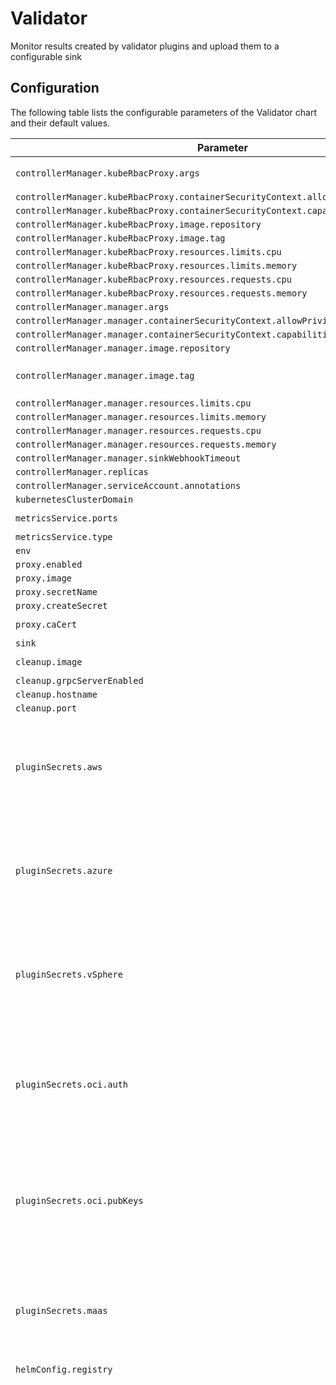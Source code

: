 
Validator
===========

Monitor results created by validator plugins and upload them to a configurable sink


## Configuration

The following table lists the configurable parameters of the Validator chart and their default values.

| Parameter                | Description             | Default        |
| ------------------------ | ----------------------- | -------------- |
| `controllerManager.kubeRbacProxy.args` |  | `["--secure-listen-address=0.0.0.0:8443", "--upstream=http://127.0.0.1:8080/", "--logtostderr=true", "--v=0"]` |
| `controllerManager.kubeRbacProxy.containerSecurityContext.allowPrivilegeEscalation` |  | `false` |
| `controllerManager.kubeRbacProxy.containerSecurityContext.capabilities.drop` |  | `["ALL"]` |
| `controllerManager.kubeRbacProxy.image.repository` |  | `"gcr.io/kubebuilder/kube-rbac-proxy"` |
| `controllerManager.kubeRbacProxy.image.tag` |  | `"v0.16.0"` |
| `controllerManager.kubeRbacProxy.resources.limits.cpu` |  | `"500m"` |
| `controllerManager.kubeRbacProxy.resources.limits.memory` |  | `"128Mi"` |
| `controllerManager.kubeRbacProxy.resources.requests.cpu` |  | `"5m"` |
| `controllerManager.kubeRbacProxy.resources.requests.memory` |  | `"64Mi"` |
| `controllerManager.manager.args` |  | `["--health-probe-bind-address=:8081", "--leader-elect"]` |
| `controllerManager.manager.containerSecurityContext.allowPrivilegeEscalation` |  | `false` |
| `controllerManager.manager.containerSecurityContext.capabilities.drop` |  | `["ALL"]` |
| `controllerManager.manager.image.repository` |  | `"quay.io/validator-labs/validator"` |
| `controllerManager.manager.image.tag` | x-release-please-version | `"v0.1.0"` |
| `controllerManager.manager.resources.limits.cpu` |  | `"500m"` |
| `controllerManager.manager.resources.limits.memory` |  | `"512Mi"` |
| `controllerManager.manager.resources.requests.cpu` |  | `"10m"` |
| `controllerManager.manager.resources.requests.memory` |  | `"64Mi"` |
| `controllerManager.manager.sinkWebhookTimeout` |  | `"30s"` |
| `controllerManager.replicas` |  | `1` |
| `controllerManager.serviceAccount.annotations` |  | `{}` |
| `kubernetesClusterDomain` |  | `"cluster.local"` |
| `metricsService.ports` |  | `[{"name": "https", "port": 8443, "protocol": "TCP", "targetPort": "https"}]` |
| `metricsService.type` |  | `"ClusterIP"` |
| `env` |  | `[]` |
| `proxy.enabled` |  | `false` |
| `proxy.image` |  | `"quay.io/validator-labs/validator-certs-init:1.0.0"` |
| `proxy.secretName` |  | `"proxy-cert"` |
| `proxy.createSecret` |  | `false` |
| `proxy.caCert` |  | `"-----BEGIN CERTIFICATE-----\n<your certificate content here>\n-----END CERTIFICATE-----\n"` |
| `sink` |  | `{}` |
| `cleanup.image` |  | `"gcr.io/spectro-images-public/release/spectro-cleanup:1.2.0"` |
| `cleanup.grpcServerEnabled` |  | `true` |
| `cleanup.hostname` |  | `"validator-cleanup-service"` |
| `cleanup.port` |  | `3006` |
| `pluginSecrets.aws` | Don't forget to delete these curly braces if you're specifying credentials here! | `{}` |
| `pluginSecrets.azure` | Don't forget to delete these curly braces if you're specifying credentials here! | `{}` |
| `pluginSecrets.vSphere` | Don't forget to delete these curly braces if you're specifying credentials here! | `{}` |
| `pluginSecrets.oci.auth` | Don't forget to delete these square brackets if you're specifying credentials here! | `[]` |
| `pluginSecrets.oci.pubKeys` | Don't forget to delete these square brackets if you're specifying public keys here! | `[]` |
| `pluginSecrets.maas` | Don't forget to delete these curly braces if you're specifying credentials here! | `{}` |
| `helmConfig.registry` |  | `"https://validator-labs.github.io"` |
| `plugins` |  | `[{"chart": {"name": "validator-plugin-azure", "repository": "validator-plugin-azure", "version": "v0.0.14"}, "values": "controllerManager:\n  kubeRbacProxy:\n    args:\n      - --secure-listen-address=0.0.0.0:8443\n      - --upstream=http://127.0.0.1:8080/\n      - --logtostderr=true\n      - --v=0\n    containerSecurityContext:\n      allowPrivilegeEscalation: false\n      capabilities:\n        drop:\n          - ALL\n    image:\n      repository: gcr.io/kubebuilder/kube-rbac-proxy\n      tag: v0.16.0\n    resources:\n      limits:\n        cpu: 500m\n        memory: 128Mi\n      requests:\n        cpu: 5m\n        memory: 64Mi\n  manager:\n    args:\n      - --health-probe-bind-address=:8081\n      - --leader-elect\n    containerSecurityContext:\n      allowPrivilegeEscalation: false\n      capabilities:\n        drop:\n          - ALL\n    image:\n      repository: quay.io/validator-labs/validator-plugin-azure\n      tag: v0.0.14\n    resources:\n      limits:\n        cpu: 500m\n        memory: 128Mi\n      requests:\n        cpu: 10m\n        memory: 64Mi\n    # Optionally specify a volumeMount to mount a volume containing a private key\n    # to leverage Azure Service principal with certificate authentication.\n    volumeMounts: []\n  replicas: 1\n  serviceAccount:\n    annotations: {}\n  # Optionally specify a volume containing a private key to leverage Azure Service\n  # principal with certificate authentication.\n  volumes: []\n  # Optionally specify additional labels to use for the controller-manager Pods.\n  podLabels: {}\nkubernetesClusterDomain: cluster.local\nmetricsService:\n  ports:\n    - name: https\n      port: 8443\n      protocol: TCP\n      targetPort: https\n  type: ClusterIP\nauth:\n  # Leave secret undefined for implicit auth (e.g., WorkloadIdentity credentials)\n  secret: {}\n  # Specify the name of a secret in your cluster that contains Azure credentials.\n  # E.g.: https://github.com/validator-labs/validator/blob/main/chart/validator/templates/plugin-secret-azure.yaml\n  # secretName: azure-creds\n\n  # Override the service account used by Azure validator (optional, could be used for WorkloadIdentityCredentials on AKS)\n  # WARNING: the chosen service account must include all RBAC privileges found in templates/manager-rbac.yaml\n  serviceAccountName: \"\""}, {"chart": {"name": "validator-plugin-oci", "repository": "validator-plugin-oci", "version": "v0.0.12"}, "values": "controllerManager:\n  kubeRbacProxy:\n    args:\n      - --secure-listen-address=0.0.0.0:8443\n      - --upstream=http://127.0.0.1:8080/\n      - --logtostderr=true\n      - --v=0\n    containerSecurityContext:\n      allowPrivilegeEscalation: false\n      capabilities:\n        drop:\n          - ALL\n    image:\n      repository: gcr.io/kubebuilder/kube-rbac-proxy\n      tag: v0.16.0\n    resources:\n      limits:\n        cpu: 500m\n        memory: 128Mi\n      requests:\n        cpu: 5m\n        memory: 64Mi\n  manager:\n    args:\n      - --health-probe-bind-address=:8081\n      - --leader-elect\n    containerSecurityContext:\n      allowPrivilegeEscalation: false\n      capabilities:\n        drop:\n          - ALL\n    image:\n      repository: quay.io/validator-labs/validator-plugin-oci\n      tag: v0.0.12\n    resources:\n      limits:\n        cpu: 500m\n        memory: 128Mi\n      requests:\n        cpu: 10m\n        memory: 64Mi\n  replicas: 1\n  serviceAccount:\n    annotations: {}\nkubernetesClusterDomain: cluster.local\nmetricsService:\n  ports:\n    - name: https\n      port: 8443\n      protocol: TCP\n      targetPort: https\n  type: ClusterIP"}, {"chart": {"name": "validator-plugin-kubescape", "repository": "validator-plugin-kubescape", "version": "v0.0.4"}, "values": "controllerManager:\n  kubeRbacProxy:\n    args:\n      - --secure-listen-address=0.0.0.0:8443\n      - --upstream=http://127.0.0.1:8080/\n      - --logtostderr=true\n      - --v=0\n    containerSecurityContext:\n      allowPrivilegeEscalation: false\n      capabilities:\n        drop:\n          - ALL\n    image:\n      repository: gcr.io/kubebuilder/kube-rbac-proxy\n      tag: v0.16.0\n    resources:\n      limits:\n        cpu: 500m\n        memory: 128Mi\n      requests:\n        cpu: 5m\n        memory: 64Mi\n  manager:\n    args:\n      - --health-probe-bind-address=:8081\n      - --leader-elect\n    containerSecurityContext:\n      allowPrivilegeEscalation: false\n      capabilities:\n        drop:\n          - ALL\n    image:\n      repository: quay.io/validator-labs/validator-plugin-kubescape\n      tag: v0.0.4\n    resources:\n      limits:\n        cpu: 500m\n        memory: 128Mi\n      requests:\n        cpu: 10m\n        memory: 64Mi\n    # Optionally specify a volumeMount to mount a volume containing a private key\n    # to leverage Azure Service principal with certificate authentication.\n    volumeMounts: []\n  replicas: 1\n  serviceAccount:\n    annotations: {}\n  # Optionally specify a volume containing a private key to leverage Azure Service\n  # principal with certificate authentication.\n  volumes: []\n  # Optionally specify additional labels to use for the controller-manager Pods.\n  podLabels: {}\nkubernetesClusterDomain: cluster.local\nmetricsService:\n  ports:\n    - name: https\n      port: 8443\n      protocol: TCP\n      targetPort: https\n  type: ClusterIP"}, {"chart": {"name": "validator-plugin-aws", "repository": "validator-plugin-aws", "version": "v0.1.2"}, "values": "controllerManager:\n  kubeRbacProxy:\n    args:\n      - --secure-listen-address=0.0.0.0:8443\n      - --upstream=http://127.0.0.1:8080/\n      - --logtostderr=true\n      - --v=0\n    containerSecurityContext:\n      allowPrivilegeEscalation: false\n      capabilities:\n        drop:\n          - ALL\n    image:\n      repository: gcr.io/kubebuilder/kube-rbac-proxy\n      tag: v0.16.0\n    resources:\n      limits:\n        cpu: 500m\n        memory: 128Mi\n      requests:\n        cpu: 5m\n        memory: 64Mi\n  manager:\n    args:\n      - --health-probe-bind-address=:8081\n      - --leader-elect\n    containerSecurityContext:\n      allowPrivilegeEscalation: false\n      capabilities:\n        drop:\n          - ALL\n    image:\n      repository: quay.io/validator-labs/validator-plugin-aws\n      tag: v0.1.2\n    resources:\n      limits:\n        cpu: 500m\n        memory: 128Mi\n      requests:\n        cpu: 10m\n        memory: 64Mi\n  replicas: 1\n  serviceAccount:\n    annotations: {}\nkubernetesClusterDomain: cluster.local\nmetricsService:\n  ports:\n    - name: https\n      port: 8443\n      protocol: TCP\n      targetPort: https\n  type: ClusterIP\nauth:\n  # Leave secret undefined for implicit auth (node instance IAM role, IAM roles for Service Accounts, etc.)\n  secret: {}\n  # Specify the name of a secret in your cluster that contains AWS credentials.\n  # E.g.: https://github.com/validator-labs/validator/blob/main/chart/validator/templates/plugin-secret-aws.yaml\n  # secretName: aws-creds\n\n  # Override the service account used by AWS validator (optional, could be used for IAM roles for Service Accounts)\n  # WARNING: the chosen service account must have the same RBAC privileges as seen in templates/manager-rbac.yaml\n  serviceAccountName: \"\""}, {"chart": {"name": "validator-plugin-network", "repository": "validator-plugin-network", "version": "v0.0.21"}, "values": "controllerManager:\n  kubeRbacProxy:\n    args:\n      - --secure-listen-address=0.0.0.0:8443\n      - --upstream=http://127.0.0.1:8080/\n      - --logtostderr=true\n      - --v=0\n    containerSecurityContext:\n      allowPrivilegeEscalation: false\n      capabilities:\n        drop:\n          - ALL\n    image:\n      repository: gcr.io/kubebuilder/kube-rbac-proxy\n      tag: v0.16.0\n    resources:\n      limits:\n        cpu: 500m\n        memory: 128Mi\n      requests:\n        cpu: 5m\n        memory: 64Mi\n  manager:\n    args:\n      - --health-probe-bind-address=:8081\n      - --leader-elect\n    containerSecurityContext:\n      allowPrivilegeEscalation: true\n      capabilities:\n        add:\n          - NET_RAW\n        drop:\n          - ALL\n    image:\n      repository: quay.io/validator-labs/validator-plugin-network\n      tag: v0.0.21\n    resources:\n      limits:\n        cpu: 500m\n        memory: 128Mi\n      requests:\n        cpu: 10m\n        memory: 64Mi\n  replicas: 1\n  serviceAccount:\n    annotations: {}\nkubernetesClusterDomain: cluster.local\nmetricsService:\n  ports:\n    - name: https\n      port: 8443\n      protocol: TCP\n      targetPort: https\n  type: ClusterIP"}, {"chart": {"name": "validator-plugin-maas", "repository": "validator-plugin-maas", "version": "v0.0.6"}, "values": "controllerManager:\n  kubeRbacProxy:\n    args:\n      - --secure-listen-address=0.0.0.0:8443\n      - --upstream=http://127.0.0.1:8080/\n      - --logtostderr=true\n      - --v=0\n    containerSecurityContext:\n      allowPrivilegeEscalation: false\n      capabilities:\n        drop:\n          - ALL\n    image:\n      repository: gcr.io/kubebuilder/kube-rbac-proxy\n      tag: v0.16.0\n    resources:\n      limits:\n        cpu: 500m\n        memory: 128Mi\n      requests:\n        cpu: 5m\n        memory: 64Mi\n  manager:\n    args:\n      - --health-probe-bind-address=:8081\n      - --leader-elect\n    containerSecurityContext:\n      allowPrivilegeEscalation: false\n      capabilities:\n        drop:\n          - ALL\n    image:\n      repository: quay.io/validator-labs/validator-plugin-maas\n      tag: v0.0.6\n    resources:\n      limits:\n        cpu: 500m\n        memory: 128Mi\n      requests:\n        cpu: 10m\n        memory: 64Mi\n  replicas: 1\n  serviceAccount:\n    annotations: {}\nkubernetesClusterDomain: cluster.local\nmetricsService:\n  ports:\n    - name: https\n      port: 8443\n      protocol: TCP\n      targetPort: https\n  type: ClusterIP"}, {"chart": {"name": "validator-plugin-vsphere", "repository": "validator-plugin-vsphere", "version": "v0.0.28"}, "values": "controllerManager:\n  kubeRbacProxy:\n    args:\n      - --secure-listen-address=0.0.0.0:8443\n      - --upstream=http://127.0.0.1:8080/\n      - --logtostderr=true\n      - --v=0\n    containerSecurityContext:\n      allowPrivilegeEscalation: false\n      capabilities:\n        drop:\n          - ALL\n    image:\n      repository: gcr.io/kubebuilder/kube-rbac-proxy\n      tag: v0.16.0\n    resources:\n      limits:\n        cpu: 500m\n        memory: 128Mi\n      requests:\n        cpu: 5m\n        memory: 64Mi\n  manager:\n    args:\n      - --health-probe-bind-address=:8081\n      - --metrics-bind-address=127.0.0.1:8080\n      - --leader-elect\n    containerSecurityContext:\n      allowPrivilegeEscalation: false\n      capabilities:\n        drop:\n          - ALL\n    image:\n      repository: quay.io/validator-labs/validator-plugin-vsphere\n      tag: v0.0.28\n    resources:\n      limits:\n        cpu: 500m\n        memory: 128Mi\n      requests:\n        cpu: 10m\n        memory: 64Mi\n  replicas: 1\n  serviceAccount:\n    annotations: {}\nkubernetesClusterDomain: cluster.local\nmetricsService:\n  ports:\n    - name: https\n      port: 8443\n      protocol: TCP\n      targetPort: https\n  type: ClusterIP\nauth:\n  # Specify the name of a secret in your cluster that contains vSphere credentials.\n  # E.g.: https://github.com/validator-labs/validator/blob/main/chart/validator/templates/plugin-secret-vsphere.yaml\n  secretName: vsphere-credentials"}]` |



---
_Documentation generated by [Frigate](https://frigate.readthedocs.io)._

